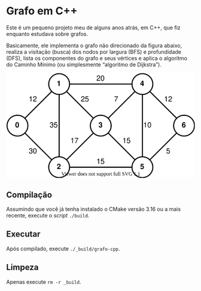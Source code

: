 # Grafo em C++

Este é um pequeno projeto meu de alguns anos atrás, em C++, que fiz enquanto estudava sobre grafos.

Basicamente, ele implementa o grafo não direcionado da figura abaixo, realiza a visitação (busca)
dos nodos por largura (BFS) e profundidade (DFS), lista os componentes do grafo e seus vértices
e aplica o algoritmo do Caminho Mínimo (ou simplesmente &ldquo;algoritmo de Dijkstra&rdquo;).

![Grafo não-direcionado](https://raw.githubusercontent.com/rddevitte/grafo-cpp/master/graph.svg)

## Compilação

Assumindo que você já tenha instalado o CMake versão 3.16 ou a mais recente, execute o *script*
`./build`.

## Executar

Após compilado, execute `./_build/grafo-cpp`.

## Limpeza

Apenas execute `rm -r _build`.
